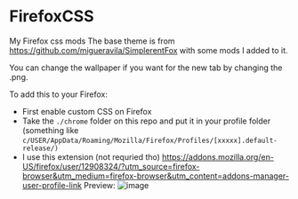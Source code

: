 # FirefoxCSS
My Firefox css mods
The base theme is from https://github.com/migueravila/SimplerentFox with some mods I added to it. 

You can change the wallpaper if you want for the new tab by changing the .png. 

To add this to your Firefox:
- First enable custom CSS on Firefox
- Take the `./chrome` folder on this repo and put it in your profile folder (something like `c/USER/AppData/Roaming/Mozilla/Firefox/Profiles/[xxxxx].default-release/)`
- I use this extension (not requried tho) https://addons.mozilla.org/en-US/firefox/user/12908324/?utm_source=firefox-browser&utm_medium=firefox-browser&utm_content=addons-manager-user-profile-link
Preview:
![image](https://user-images.githubusercontent.com/45517947/111919392-1e03ef80-8a60-11eb-9d0e-a362493fd5aa.png)
